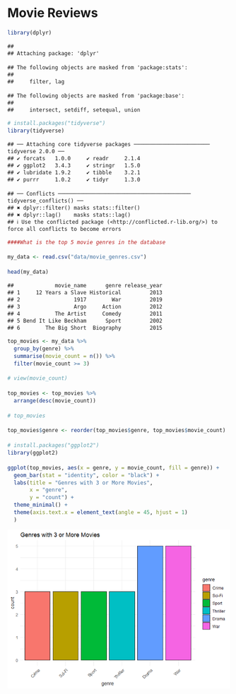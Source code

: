 Movie Reviews
================

``` r
library(dplyr)
```

    ## 
    ## Attaching package: 'dplyr'

    ## The following objects are masked from 'package:stats':
    ## 
    ##     filter, lag

    ## The following objects are masked from 'package:base':
    ## 
    ##     intersect, setdiff, setequal, union

``` r
# install.packages("tidyverse")
library(tidyverse)
```

    ## ── Attaching core tidyverse packages ──────────────────────── tidyverse 2.0.0 ──
    ## ✔ forcats   1.0.0     ✔ readr     2.1.4
    ## ✔ ggplot2   3.4.3     ✔ stringr   1.5.0
    ## ✔ lubridate 1.9.2     ✔ tibble    3.2.1
    ## ✔ purrr     1.0.2     ✔ tidyr     1.3.0

    ## ── Conflicts ────────────────────────────────────────── tidyverse_conflicts() ──
    ## ✖ dplyr::filter() masks stats::filter()
    ## ✖ dplyr::lag()    masks stats::lag()
    ## ℹ Use the conflicted package (<http://conflicted.r-lib.org/>) to force all conflicts to become errors

``` r
####What is the top 5 movie genres in the database

my_data <- read.csv("data/movie_genres.csv")

head(my_data)
```

    ##             movie_name      genre release_year
    ## 1     12 Years a Slave Historical         2013
    ## 2                 1917        War         2019
    ## 3                 Argo     Action         2012
    ## 4           The Artist     Comedy         2011
    ## 5 Bend It Like Beckham      Sport         2002
    ## 6        The Big Short  Biography         2015

``` r
top_movies <- my_data %>%
  group_by(genre) %>%
  summarise(movie_count = n()) %>%
  filter(movie_count >= 3)

# view(movie_count)

top_movies <- top_movies %>%
  arrange(desc(movie_count))

# top_movies

top_movies$genre <- reorder(top_movies$genre, top_movies$movie_count)

# install.packages("ggplot2")
library(ggplot2)

ggplot(top_movies, aes(x = genre, y = movie_count, fill = genre)) + 
  geom_bar(stat = "identity", color = "black") +
  labs(title = "Genres with 3 or More Movies", 
       x = "genre",
       y = "count") +
  theme_minimal() +
  theme(axis.text.x = element_text(angle = 45, hjust = 1)
  )
```

![](readme_files/figure-gfm/unnamed-chunk-1-1.png)<!-- -->
